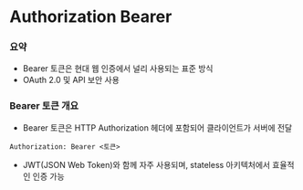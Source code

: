 # Authorization Bearer

### 요약
- Bearer 토큰은 현대 웹 인증에서 널리 사용되는 표준 방식
- OAuth 2.0 및 API 보안 사용

### Bearer 토큰 개요
- Bearer 토큰은 HTTP Authorization 헤더에 포함되어 클라이언트가 서버에  전달
```text
Authorization: Bearer <토큰>
```
- JWT(JSON Web Token)와 함께 자주 사용되며, stateless 아키텍처에서 효율적인 인증 가능


